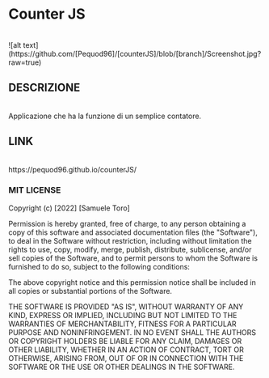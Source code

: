 <h1>Counter JS</h1><br>
![alt text](https://github.com/[Pequod96]/[counterJS]/blob/[branch]/Screenshot.jpg?raw=true)
<h2>DESCRIZIONE</h2><br>
Applicazione che ha la funzione di un semplice contatore.

<h2>LINK</h2><br>
https://pequod96.github.io/counterJS/
<br>


<h3>MIT LICENSE</h3>

Copyright (c) [2022] [Samuele Toro]

Permission is hereby granted, free of charge, to any person obtaining a copy
of this software and associated documentation files (the "Software"), to deal
in the Software without restriction, including without limitation the rights
to use, copy, modify, merge, publish, distribute, sublicense, and/or sell
copies of the Software, and to permit persons to whom the Software is
furnished to do so, subject to the following conditions:

The above copyright notice and this permission notice shall be included in all
copies or substantial portions of the Software.

THE SOFTWARE IS PROVIDED "AS IS", WITHOUT WARRANTY OF ANY KIND, EXPRESS OR
IMPLIED, INCLUDING BUT NOT LIMITED TO THE WARRANTIES OF MERCHANTABILITY,
FITNESS FOR A PARTICULAR PURPOSE AND NONINFRINGEMENT. IN NO EVENT SHALL THE
AUTHORS OR COPYRIGHT HOLDERS BE LIABLE FOR ANY CLAIM, DAMAGES OR OTHER
LIABILITY, WHETHER IN AN ACTION OF CONTRACT, TORT OR OTHERWISE, ARISING FROM,
OUT OF OR IN CONNECTION WITH THE SOFTWARE OR THE USE OR OTHER DEALINGS IN THE
SOFTWARE.

